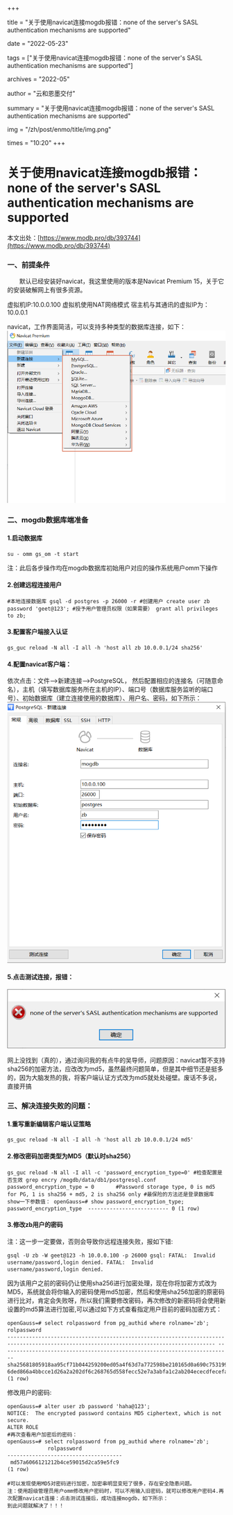 +++

title = "关于使用navicat连接mogdb报错：none of the server's SASL authentication mechanisms are supported" 

date = "2022-05-23" 

tags = ["关于使用navicat连接mogdb报错：none of the server's SASL authentication mechanisms are supported"] 

archives = "2022-05" 

author = "云和恩墨交付" 

summary = "关于使用navicat连接mogdb报错：none of the server's SASL authentication mechanisms are supported"

img = "/zh/post/enmo/title/img.png" 

times = "10:20"
+++

# 关于使用navicat连接mogdb报错：none of the server's SASL authentication mechanisms are supported

本文出处：[https://www.modb.pro/db/393744](https://www.modb.pro/db/393744)

### 一、前提条件

  默认已经安装好navicat，我这里使用的版本是Navicat Premium 15，关于它的安装破解网上有很多资源。

虚拟机IP:10.0.0.100
虚拟机使用NAT网络模式
宿主机与其通讯的虚拟IP为：10.0.0.1

navicat，工作界面简洁，可以支持多种类型的数据库连接，如下：
![image.png](./images/20220413-41683e06-4b13-4aad-bfdc-5fc5cf1178ee.png)

### 二、mogdb数据库端准备

#### 1.启动数据库

```
su - omm gs_om -t start 
```

注：此后各步操作均在mogdb数据库初始用户对应的操作系统用户omm下操作

#### 2.创建远程连接用户

```
#本地连接数据库 gsql -d postgres -p 26000 -r #创建用户 create user zb password 'geet@123'; #授予用户管理员权限（如果需要） grant all privileges to zb; 
```

#### 3.配置客户端接入认证

```
gs_guc reload -N all -I all -h 'host all zb 10.0.0.1/24 sha256' 
```

#### 4.配置navicat客户端：

依次点击：文件——>新建连接——>PostgreSQL，
然后配置相应的连接名（可随意命名），主机（填写数据库服务所在主机的IP）、端口号（数据库服务监听的端口号）、初始数据库（建立连接使用的数据库）、用户名、密码，如下所示：
![image.png](./images/20220413-7d031431-db70-4bc0-a438-e66fa4eceb5f.png)

#### 5.点击测试连接，报错：

![image.png](./images/20220413-30360a6a-7249-403e-a208-68a04ba0314f.png)

网上没找到（真的），通过询问我的有点牛的吴导师，问题原因：navicat暂不支持sha256的加密方法，应改改为md5，虽然最终问题简单，但是其中细节还是挺多的，因为大脑发热的我，将客户端认证方式改为md5就处处碰壁。废话不多说，直接开搞

### 三、解决连接失败的问题：

#### 1.重写重新编辑客户端认证策略

```
gs_guc reload -N all -I all -h 'host all zb 10.0.0.1/24 md5' 
```

#### 2.修改密码加密类型为MD5（默认时sha256）

```
gs_guc reload -N all -I all -c 'password_encryption_type=0' #检查配置是否生效 grep encry /mogdb/data/db1/postgresql.conf password_encryption_type = 0		#Password storage type, 0 is md5 for PG, 1 is sha256 + md5, 2 is sha256 only #最保险的方法还是登录数据库show一下参数值： openGauss=# show password_encryption_type; password_encryption_type  -------------------------- 0 (1 row) 
```

#### 3.修改zb用户的密码

注：这一步一定要做，否则会导致你远程连接失败，报如下错:

```
gsql -U zb -W geet@123 -h 10.0.0.100 -p 26000 gsql: FATAL:  Invalid username/password,login denied. FATAL:  Invalid username/password,login denied. 
```

因为该用户之前的密码仍让使用sha256进行加密处理，现在你将加密方式改为MD5，系统就会将你输入的密码使用md5加密，然后和使用sha256加密的原密码进行比对，肯定会失败呀，所以我们需要修改密码，再次修改的新密码将会使用新设置的md5算法进行加密,可以通过如下方式查看指定用户目前的密码加密方式：

```
openGauss=# select rolpassword from pg_authid where rolname='zb';                                                                                                    rolpassword                                                                                                     ----------------------------------------------------------------------------------------------------------------------------------------- -------------------------------------------------------------------------- sha25681805918aa95cf71b044259200ed05a4f63d7a772598be210165d0a690c75319986666b3b0bb25f913e59f82a12fd5f927c141680ba82548a0ca5829267d612b4b 6ded866a4bbcce1d26a2a202df6c268765d558fecc52e7a3abfa1c2ab204ececdfecefade (1 row) 
```

修改用户的密码:

```
openGauss=# alter user zb password 'haha@123';
NOTICE:  The encrypted password contains MD5 ciphertext, which is not secure.
ALTER ROLE
#再次查看用户加密后的密码：
openGauss=# select rolpassword from pg_authid where rolname='zb';
             rolpassword             
-------------------------------------
 md57a6066121212b4ce59015d2ca59e5fc9
(1 row)

#可以发现使用MD5对密码进行加密，加密串明显变短了很多，存在安全隐患问题。
注：使用超级管理员用户omm修改用户密码时，可以不用输入旧密码，就可以修改用户密码4.再次配置navicat连接：点击测试连接后，成功连接mogdb，如下所示：
到此问题就解决了！！！
```
